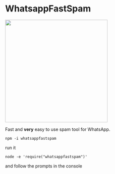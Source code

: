 # WhatsappFastSpam

<img src = "https://user-images.githubusercontent.com/68165727/133784669-d5db346f-2d09-4cdf-b9f5-08863dc5ff1a.png" width = 330/>

Fast and **very** easy to use spam tool for WhatsApp.

```
npm -i whatsappfastspam
```

run it
```
node -e 'require("whatsappfastspam")'
```


and follow the prompts in the console
